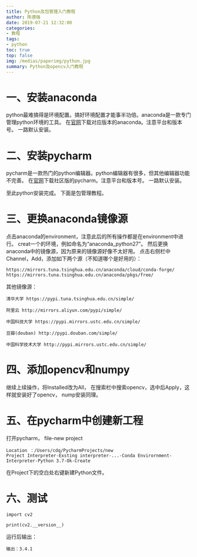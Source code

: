 ```yaml
---
title: Python及包管理入门教程
author: 陈德强
date: 2019-07-21 12:32:00
categories:
- 教程
tags:
- python
toc: true
top: false
img: /medias/paperimg/python.jpg
summary: Python及opencv入门教程
---
```


# 一、安装anaconda
python最难搞得是环境配置。搞好环境配置才能事半功倍。anaconda是一款专门管理python环境的工具。
在[官网](https://www.anaconda.com/distribution/)下载对应版本的anaconda。注意平台和版本号。
一路默认安装。

# 二、安装pycharm
pycharm是一款热门的python编辑器。python编辑器有很多，但其他编辑器功能不完善。
在[官网](http://www.jetbrains.com/pycharm/download/#section=mac)下载社区版的pycharm。注意平台和版本号。
一路默认安装。

至此python安装完成。
下面是包管理教程。

# 三、更换anaconda镜像源
点击anaconda的environment，注意此后的所有操作都是在environment中进行。
creat一个的环境，例如命名为“anaconda_python27”。
然后更换anaconda中的镜像源，因为原来的镜像源好像不太好用。
点击右侧栏中Channel，Add，添加如下两个源（不知道哪个是好用的）：
```
https://mirrors.tuna.tsinghua.edu.cn/anaconda/cloud/conda-forge/
https://mirrors.tuna.tsinghua.edu.cn/anaconda/pkgs/free/
```

其他镜像源：
```
清华大学 https://pypi.tuna.tsinghua.edu.cn/simple/

阿里云 http://mirrors.aliyun.com/pypi/simple/

中国科技大学 https://pypi.mirrors.ustc.edu.cn/simple/

豆瓣(douban) http://pypi.douban.com/simple/

中国科学技术大学 http://pypi.mirrors.ustc.edu.cn/simple/
```

# 四、添加opencv和numpy
继续上续操作，将Installed改为All，
在搜索栏中搜索opencv，选中后Apply，这样就安装好了opencv，
nump安装同理。

# 五、在pycharm中创建新工程
打开pycharm，
file-new project
```
Location ：/Users/cdq/PycharmProjects/new
Project Interpreter-Exsting interpreter-...-Conda Envirornment-Interpreter-Python 3.7-Ok-Create
```
在Project下的空白处右键新建Python文件。

# 六、测试
```
import cv2

print(cv2.__version__)
```

运行后输出：
```
输出：3.4.1
```



